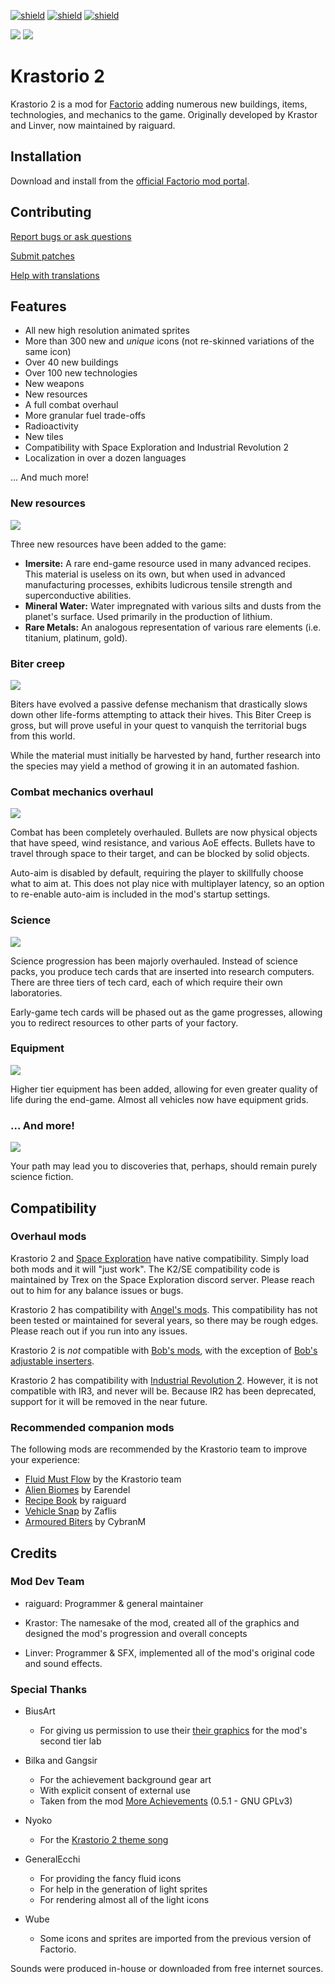 [![shield](https://img.shields.io/badge/Ko--fi-Donate%20-hotpink?logo=kofi&logoColor=white)](https://ko-fi.com/raiguard)
[![shield](https://img.shields.io/badge/Crowdin-Translate-brightgreen)](https://crowdin.com/project/krastorio-2)
[![shield](https://img.shields.io/badge/dynamic/json?color=orange&label=Factorio&query=downloads_count&suffix=%20downloads&url=https%3A%2F%2Fmods.factorio.com%2Fapi%2Fmods%2FKrastorio2)](https://mods.factorio.com/mod/Krastorio2)

![](images/main.png)
![](images/explanation.png)

# Krastorio 2

Krastorio 2 is a mod for [Factorio](https://factorio.com) adding numerous new
buildings, items, technologies, and mechanics to the game. Originally developed
by Krastor and Linver, now maintained by raiguard.

## Installation

Download and install from the [official Factorio mod
portal](https://mods.factorio.com/mod/Krastorio2).

## Contributing

[Report bugs or ask questions](https://lists.sr.ht/~raiguard/factorio-mods-discuss)

[Submit patches](https://lists.sr.ht/~raiguard/factorio-mods-devel)

[Help with translations](https://crowdin.com/project/krastorio-2)

## Features

- All new high resolution animated sprites
- More than 300 new and _unique_ icons (not re-skinned variations of the same
icon)
- Over 40 new buildings
- Over 100 new technologies
- New weapons
- New resources
- A full combat overhaul
- More granular fuel trade-offs
- Radioactivity
- New tiles
- Compatibility with Space Exploration and Industrial Revolution 2
- Localization in over a dozen languages

... And much more!

### New resources

![](images/resources.png)

Three new resources have been added to the game:

- **Imersite:** A rare end-game resource used in many advanced recipes. This
material is useless on its own, but when used in advanced manufacturing
processes, exhibits ludicrous tensile strength and superconductive abilities.
- **Mineral Water:** Water impregnated with various silts and dusts from the
planet's surface. Used primarily in the production of lithium.
- **Rare Metals:** An analogous representation of various rare elements (i.e.
titanium, platinum, gold).

### Biter creep

![](images/biter-creep.png)

Biters have evolved a passive defense mechanism that drastically slows down
other life-forms attempting to attack their hives. This Biter Creep is gross,
but will prove useful in your quest to vanquish the territorial bugs from this
world.

While the material must initially be harvested by hand, further research into
the species may yield a method of growing it in an automated fashion.

### Combat mechanics overhaul

![](images/combat.png)

Combat has been completely overhauled. Bullets are now physical objects that
have speed, wind resistance, and various AoE effects. Bullets have to travel
through space to their target, and can be blocked by solid objects.

Auto-aim is disabled by default, requiring the player to skillfully choose what
to aim at. This does not play nice with multiplayer latency, so an option to
re-enable auto-aim is included in the mod's startup settings.

### Science

![](images/tech-cards.png)

Science progression has been majorly overhauled. Instead of science packs, you
produce tech cards that are inserted into research computers. There are three
tiers of tech card, each of which require their own laboratories.

Early-game tech cards will be phased out as the game progresses, allowing you
to redirect resources to other parts of your factory.

### Equipment

![](images/equipment.png)

Higher tier equipment has been added, allowing for even greater quality of life
during the end-game. Almost all vehicles now have equipment grids.

### ... And more!

![](images/singularity.png)

Your path may lead you to discoveries that, perhaps, should remain purely
science fiction.

## Compatibility

### Overhaul mods

Krastorio 2 and [Space
Exploration](https://mods.factorio.com/mod/space-exploration) have native
compatibility. Simply load both mods and it will "just work". The K2/SE
compatibility code is maintained by Trex on the Space Exploration discord
server. Please reach out to him for any balance issues or bugs.

Krastorio 2 has compatibility with [Angel's
mods](https://mods.factorio.com/user/Arch666Angel). This compatibility has not
been tested or maintained for several years, so there may be rough edges.
Please reach out if you run into any issues.

Krastorio 2 is _not_ compatible with [Bob's
mods](https://mods.factorio.com/user/Bobingabout), with the exception of [Bob's
adjustable inserters](https://mods.factorio.com/mod/bobinserters).

Krastorio 2 has compatibility with [Industrial Revolution
2](https://mods.factorio.com/mod/IndustrialRevolution). However, it is not
compatible with IR3, and never will be. Because IR2 has been deprecated,
support for it will be removed in the near future.

### Recommended companion mods

The following mods are recommended by the Krastorio team to improve your experience:

- [Fluid Must Flow](https://mods.factorio.com/mod/FluidMustFlow) by the
Krastorio team
- [Alien Biomes](https://mods.factorio.com/mod/alien-biomes) by Earendel
- [Recipe Book](https://mods.factorio.com/mod/RecipeBook) by raiguard
- [Vehicle Snap](https://mods.factorio.com/mod/VehicleSnap) by Zaflis
- [Armoured Biters](https://mods.factorio.com/mod/ArmouredBiters) by CybranM

## Credits

### Mod Dev Team

- raiguard: Programmer & general maintainer

- Krastor: The namesake of the mod, created all of the graphics and designed
the mod's progression and overall concepts

- Linver: Programmer & SFX, implemented all of the mod's original code and
sound effects.

### Special Thanks

- BiusArt
  - For giving us permission to use their [their
graphics](https://mods.factorio.com/mod/laborat) for the mod's second tier lab

- Bilka and Gangsir
  - For the achievement background gear art
  - With explicit consent of external use
  - Taken from the mod [More
Achievements](https://mods.factorio.com/mod/MoreAchievements) (0.5.1 - GNU
GPLv3)

- Nyoko
  - For the [Krastorio 2 theme song](https://youtu.be/x74grrke9qE)

- GeneralEcchi
  - For providing the fancy fluid icons
  - For help in the generation of light sprites
  - For rendering almost all of the light icons

- Wube
  - Some icons and sprites are imported from the previous version of Factorio.

Sounds were produced in-house or downloaded from free internet sources.
